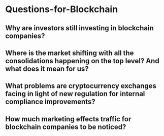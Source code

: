 # Questions-for-Blockchain

## Why are investors still investing in blockchain companies?

## Where is the market shifting with all the consolidations happening on the top level? And what does it mean for us?

## What problems are cryptocurrency exchanges facing in light of new regulation for internal compliance improvements?

## How much marketing effects traffic for blockchain companies to be noticed?


